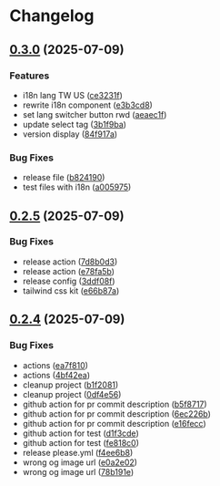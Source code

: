 # Changelog

## [0.3.0](https://github.com/nick-jy-huang/quotation-app/compare/v0.2.5...v0.3.0) (2025-07-09)


### Features

* i18n lang TW US ([ce3231f](https://github.com/nick-jy-huang/quotation-app/commit/ce3231fb02eea31afba715b74e32968dbfafbe97))
* rewrite i18n component ([e3b3cd8](https://github.com/nick-jy-huang/quotation-app/commit/e3b3cd851972040654ebf2a5d90fcf71aaea2ae6))
* set lang switcher button rwd ([aeaec1f](https://github.com/nick-jy-huang/quotation-app/commit/aeaec1fad6fb533899bd85d42e972b4b32cd406a))
* update select tag ([3b1f9ba](https://github.com/nick-jy-huang/quotation-app/commit/3b1f9baed567485e03ee55b2752756563dde1a40))
* version display ([84f917a](https://github.com/nick-jy-huang/quotation-app/commit/84f917ae2edfa70f0249cc0c792f535d02ed3a1e))


### Bug Fixes

* release file ([b824190](https://github.com/nick-jy-huang/quotation-app/commit/b8241906a0beef372d2658c3da6dfadec2744732))
* test files with i18n ([a005975](https://github.com/nick-jy-huang/quotation-app/commit/a005975e9d0025f211b30f1fb3cf1caee618a5b2))

## [0.2.5](https://github.com/nick-jy-huang/quotation-app/compare/v0.2.4...v0.2.5) (2025-07-09)


### Bug Fixes

* release action ([7d8b0d3](https://github.com/nick-jy-huang/quotation-app/commit/7d8b0d3d86b59ee5b03f2f41785ded69e974c0a5))
* release action ([e78fa5b](https://github.com/nick-jy-huang/quotation-app/commit/e78fa5b82c8f2c7f782a3576f6835de22cd96571))
* release config ([3ddf08f](https://github.com/nick-jy-huang/quotation-app/commit/3ddf08f5c39a32c61d945a0e3c8f076822814657))
* tailwind css kit ([e66b87a](https://github.com/nick-jy-huang/quotation-app/commit/e66b87af2e5f14e693504d46c6f4a6c5f38a3e50))

## [0.2.4](https://github.com/nick-jy-huang/quotation-app/compare/0.2.3...v0.2.4) (2025-07-09)


### Bug Fixes

* actions ([ea7f810](https://github.com/nick-jy-huang/quotation-app/commit/ea7f81024159b1dde298ff7b99d556aad4a052b9))
* actions ([4bf42ea](https://github.com/nick-jy-huang/quotation-app/commit/4bf42ea3822ebf357d5d94068346aeac4c05530f))
* cleanup project ([b1f2081](https://github.com/nick-jy-huang/quotation-app/commit/b1f208145cc6809aecc2bbd8089f7b5e12ab43af))
* cleanup project ([0df4e56](https://github.com/nick-jy-huang/quotation-app/commit/0df4e56f2d3f8f0b8378cbedbfcb4eebe44b1e34))
* github action for pr commit description ([b5f8717](https://github.com/nick-jy-huang/quotation-app/commit/b5f871744c50eebd9320a25375a36a3ae565e21a))
* github action for pr commit description ([6ec226b](https://github.com/nick-jy-huang/quotation-app/commit/6ec226b48263e214dd96143ef7b7f8d339f0fce9))
* github action for pr commit description ([e16fecc](https://github.com/nick-jy-huang/quotation-app/commit/e16fecc974a4604549240b2b7dad05d33b13ac03))
* github action for test ([d1f3cde](https://github.com/nick-jy-huang/quotation-app/commit/d1f3cdecbaca209e7676804af8da26ef35dfbb6b))
* github action for test ([fe818c0](https://github.com/nick-jy-huang/quotation-app/commit/fe818c05462b1a071024ecbafff49d5d42ea0142))
* release please.yml ([f4ee6b8](https://github.com/nick-jy-huang/quotation-app/commit/f4ee6b86bf5eaf679289e6d0e1dd62de8a040576))
* wrong og image url ([e0a2e02](https://github.com/nick-jy-huang/quotation-app/commit/e0a2e02d580f0406aac72139060835e85a643c52))
* wrong og image url ([78b191e](https://github.com/nick-jy-huang/quotation-app/commit/78b191e72160239f71f60c71aba44cdfcf83060e))
